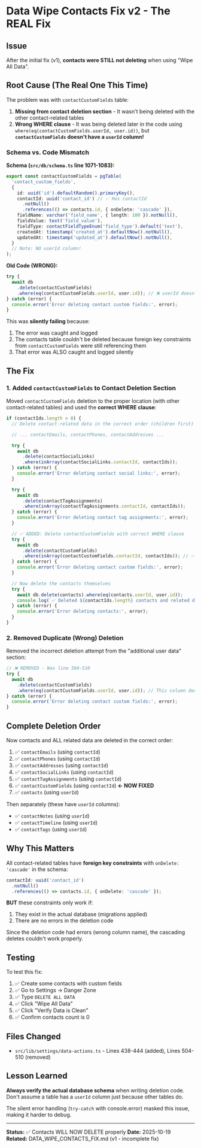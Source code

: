 # Data Wipe Contacts Fix v2 - The REAL Fix

## Issue

After the initial fix (v1), **contacts were STILL not deleting** when using "Wipe All Data".

## Root Cause (The Real One This Time)

The problem was with `contactCustomFields` table:

1. **Missing from contact deletion section** - It wasn't being deleted with the other contact-related tables
2. **Wrong WHERE clause** - It was being deleted later in the code using `where(eq(contactCustomFields.userId, user.id))`, but **`contactCustomFields` doesn't have a `userId` column!**

### Schema vs. Code Mismatch

**Schema (`src/db/schema.ts` line 1071-1083):**

```typescript
export const contactCustomFields = pgTable(
  'contact_custom_fields',
  {
    id: uuid('id').defaultRandom().primaryKey(),
    contactId: uuid('contact_id') // ✅ Has contactId
      .notNull()
      .references(() => contacts.id, { onDelete: 'cascade' }),
    fieldName: varchar('field_name', { length: 100 }).notNull(),
    fieldValue: text('field_value'),
    fieldType: contactFieldTypeEnum('field_type').default('text'),
    createdAt: timestamp('created_at').defaultNow().notNull(),
    updatedAt: timestamp('updated_at').defaultNow().notNull(),
  }
  // Note: NO userId column!
);
```

**Old Code (WRONG):**

```typescript
try {
  await db
    .delete(contactCustomFields)
    .where(eq(contactCustomFields.userId, user.id)); // ❌ userId doesn't exist!
} catch (error) {
  console.error('Error deleting contact custom fields:', error);
}
```

This was **silently failing** because:

1. The error was caught and logged
2. The contacts table couldn't be deleted because foreign key constraints from `contactCustomFields` were still referencing them
3. That error was ALSO caught and logged silently

## The Fix

### 1. Added `contactCustomFields` to Contact Deletion Section

Moved `contactCustomFields` deletion to the proper location (with other contact-related tables) and used the **correct WHERE clause**:

```typescript
if (contactIds.length > 0) {
  // Delete contact-related data in the correct order (children first)

  // ... contactEmails, contactPhones, contactAddresses ...

  try {
    await db
      .delete(contactSocialLinks)
      .where(inArray(contactSocialLinks.contactId, contactIds));
  } catch (error) {
    console.error('Error deleting contact social links:', error);
  }

  try {
    await db
      .delete(contactTagAssignments)
      .where(inArray(contactTagAssignments.contactId, contactIds));
  } catch (error) {
    console.error('Error deleting contact tag assignments:', error);
  }

  // ✅ ADDED: Delete contactCustomFields with correct WHERE clause
  try {
    await db
      .delete(contactCustomFields)
      .where(inArray(contactCustomFields.contactId, contactIds)); // ✅ Use contactId!
  } catch (error) {
    console.error('Error deleting contact custom fields:', error);
  }

  // Now delete the contacts themselves
  try {
    await db.delete(contacts).where(eq(contacts.userId, user.id));
    console.log(`✅ Deleted ${contactIds.length} contacts and related data`);
  } catch (error) {
    console.error('Error deleting contacts:', error);
  }
}
```

### 2. Removed Duplicate (Wrong) Deletion

Removed the incorrect deletion attempt from the "additional user data" section:

```typescript
// ❌ REMOVED - Was line 504-510
try {
  await db
    .delete(contactCustomFields)
    .where(eq(contactCustomFields.userId, user.id)); // This column doesn't exist!
} catch (error) {
  console.error('Error deleting contact custom fields:', error);
}
```

## Complete Deletion Order

Now contacts and ALL related data are deleted in the correct order:

1. ✅ `contactEmails` (using `contactId`)
2. ✅ `contactPhones` (using `contactId`)
3. ✅ `contactAddresses` (using `contactId`)
4. ✅ `contactSocialLinks` (using `contactId`)
5. ✅ `contactTagAssignments` (using `contactId`)
6. ✅ `contactCustomFields` (using `contactId`) **← NOW FIXED**
7. ✅ `contacts` (using `userId`)

Then separately (these have `userId` columns):

- ✅ `contactNotes` (using `userId`)
- ✅ `contactTimeline` (using `userId`)
- ✅ `contactTags` (using `userId`)

## Why This Matters

All contact-related tables have **foreign key constraints** with `onDelete: 'cascade'` in the schema:

```typescript
contactId: uuid('contact_id')
  .notNull()
  .references(() => contacts.id, { onDelete: 'cascade' });
```

**BUT** these constraints only work if:

1. They exist in the actual database (migrations applied)
2. There are no errors in the deletion code

Since the deletion code had errors (wrong column name), the cascading deletes couldn't work properly.

## Testing

To test this fix:

1. ✅ Create some contacts with custom fields
2. ✅ Go to Settings → Danger Zone
3. ✅ Type `DELETE ALL DATA`
4. ✅ Click "Wipe All Data"
5. ✅ Click "Verify Data is Clean"
6. ✅ Confirm contacts count is 0

## Files Changed

- `src/lib/settings/data-actions.ts` - Lines 438-444 (added), Lines 504-510 (removed)

## Lesson Learned

**Always verify the actual database schema** when writing deletion code. Don't assume a table has a `userId` column just because other tables do.

The silent error handling (`try-catch` with console.error) masked this issue, making it harder to debug.

---

**Status:** ✅ Contacts WILL NOW DELETE properly
**Date:** 2025-10-19  
**Related:** DATA_WIPE_CONTACTS_FIX.md (v1 - incomplete fix)
